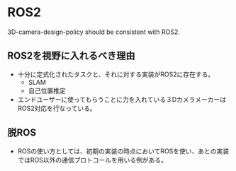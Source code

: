 # ROS2
3D-camera-design-policy should be consistent with ROS2.

## ROS2を視野に入れるべき理由
- 十分に定式化されたタスクと、それに対する実装がROS2に存在する。
  - SLAM
  - 自己位置推定
- エンドユーザーに使ってもらうことに力を入れている３DカメラメーカーはROS2対応を行なっている。

## 脱ROS
- ROSの使い方としては、初期の実装の時点においてROSを使い、あとの実装ではROS以外の通信プロトコールを用いる例がある。

